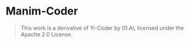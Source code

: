# Manim-Coder

> This work is a derivative of Yi-Coder by 01.AI, licensed under the Apache 2.0 License.
